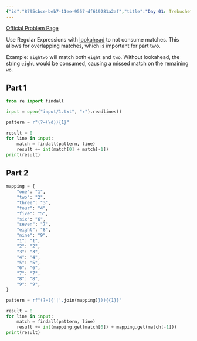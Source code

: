 ```yaml
---
{"id":"8795cbce-beb7-11ee-9557-df619281a2af","title":"Day 01: Trebuchet?!","description":"Advent of Code 2023 Day 1 solutions","publish":true,"date_created":"Monday, January 29th 2024, 4:02:37 pm","date_modified":"Monday, May 6th 2024, 4:41:29 pm","editing_lock":true,"live_preview":true,"cssclasses":["mado-heading"],"path":"Advent of Code/2023/Day 01.md","permalink":"/advent-of-code/2023/day-01/","PassFrontmatter":true}
---
```



[Official Problem Page](https://adventofcode.com/2023/day/1)

Use Regular Expressions with [lookahead](https://www.regular-expressions.info/lookaround.html) to not consume matches. This allows for overlapping matches, which is important for part two.

Example: `eightwo` will match both `eight` and `two`. Without lookahead, the string `eight` would be consumed, causing a missed match on the remaining `wo`.

## Part 1

```python
from re import findall

input = open("input/1.txt", "r").readlines()

pattern = r"(?=(\d)){1}"

result = 0
for line in input:
    match = findall(pattern, line)
    result += int(match[0] + match[-1])
print(result)
```

## Part 2

```python
mapping = {
    "one": "1",
    "two": "2",
    "three": "3",
    "four": "4",
    "five": "5",
    "six": "6",
    "seven": "7",
    "eight": "8",
    "nine": "9",
    "1": "1",
    "2": "2",
    "3": "3",
    "4": "4",
    "5": "5",
    "6": "6",
    "7": "7",
    "8": "8",
    "9": "9",
}

pattern = rf"(?=({'|'.join(mapping)})){{1}}"

result = 0
for line in input:
    match = findall(pattern, line)
    result += int(mapping.get(match[0]) + mapping.get(match[-1]))
print(result)
```
